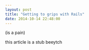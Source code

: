 ```yaml
---
layout: post
title: "Getting to grips with Rails"
date: 2014-10-14 22:48:00
---
```


(is a pain)

this article is a stub beeytch
